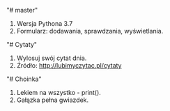 "# master" 
1. Wersja Pythona 3.7
2. Formularz: dodawania, sprawdzania, wyświetlania.

"# Cytaty"
1. Wylosuj swój cytat dnia.
2. Źródło: http://lubimyczytac.pl/cytaty

"# Choinka"
1. Lekiem na wszystko - print().
2. Gałązka pełna gwiazdek.


